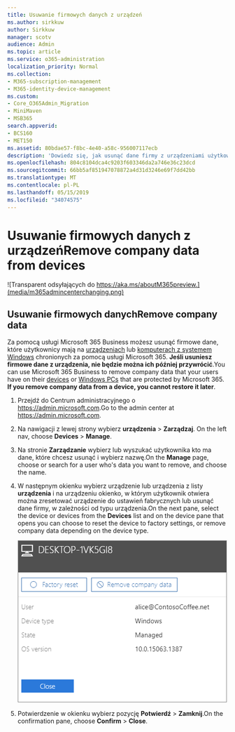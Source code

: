 ```yaml
---
title: Usuwanie firmowych danych z urządzeń
ms.author: sirkkuw
author: Sirkkuw
manager: scotv
audience: Admin
ms.topic: article
ms.service: o365-administration
localization_priority: Normal
ms.collection:
- M365-subscription-management
- M365-identity-device-management
ms.custom:
- Core_O365Admin_Migration
- MiniMaven
- MSB365
search.appverid:
- BCS160
- MET150
ms.assetid: 80bdae57-f8bc-4e40-a58c-956007117ecb
description: 'Dowiedz się, jak usunąć dane firmy z urządzeniami użytkowników lub komputery z systemem Windows za pomocą Microsoft 365 Business. '
ms.openlocfilehash: 804c8104dca4c9203f603346da2a746e36c23dcd
ms.sourcegitcommit: 66bb5af851947078872a4d31d3246e69f7dd42bb
ms.translationtype: MT
ms.contentlocale: pl-PL
ms.lasthandoff: 05/15/2019
ms.locfileid: "34074575"
---
```

# <a name="remove-company-data-from-devices"></a><span data-ttu-id="6adde-103">Usuwanie firmowych danych z urządzeń</span><span class="sxs-lookup"><span data-stu-id="6adde-103">Remove company data from devices</span></span>

![Transparent odsyłających do https://aka.ms/aboutM365preview.](media/m365admincenterchanging.png)

## <a name="remove-company-data"></a><span data-ttu-id="6adde-105">Usuwanie firmowych danych</span><span class="sxs-lookup"><span data-stu-id="6adde-105">Remove company data</span></span>

<span data-ttu-id="6adde-p101">Za pomocą usługi Microsoft 365 Business możesz usunąć firmowe dane, które użytkownicy mają na [urządzeniach](app-protection-settings-for-android-and-ios.md) lub [komputerach z systemem Windows](protection-settings-for-windows-10-devices.md) chronionych za pomocą usługi Microsoft 365. **Jeśli usuniesz firmowe dane z urządzenia, nie będzie można ich później przywrócić**.</span><span class="sxs-lookup"><span data-stu-id="6adde-p101">You can use Microsoft 365 Business to remove company data that your users have on their [devices](app-protection-settings-for-android-and-ios.md) or [Windows PCs](protection-settings-for-windows-10-devices.md) that are protected by Microsoft 365. **If you remove company data from a device, you cannot restore it later**.</span></span> 
  
1. <span data-ttu-id="6adde-108">Przejdź do Centrum administracyjnego o <a href="https://go.microsoft.com/fwlink/p/?linkid=837890" target="_blank">https://admin.microsoft.com</a>.</span><span class="sxs-lookup"><span data-stu-id="6adde-108">Go to the admin center at <a href="https://go.microsoft.com/fwlink/p/?linkid=837890" target="_blank">https://admin.microsoft.com</a>.</span></span>
    
2. <span data-ttu-id="6adde-109">Na nawigacji z lewej strony wybierz **urządzenia** \> **Zarządzaj**.  </span><span class="sxs-lookup"><span data-stu-id="6adde-109">On the left nav, choose **Devices**  \> **Manage**.</span></span>
  
3. <span data-ttu-id="6adde-110">Na stronie **Zarządzanie** wybierz lub wyszukać użytkownika kto ma dane, które chcesz usunąć i wybierz nazwę.</span><span class="sxs-lookup"><span data-stu-id="6adde-110">On the **Manage** page, choose or search for a user who's data you want to remove, and choose the name.</span></span> 
    
4. <span data-ttu-id="6adde-111">W następnym okienku wybierz urządzenie lub urządzenia z listy **urządzenia** i na urządzeniu okienko, w którym użytkownik otwiera można zresetować urządzenie do ustawień fabrycznych lub usunąć dane firmy, w zależności od typu urządzenia.</span><span class="sxs-lookup"><span data-stu-id="6adde-111">On the next pane, select the device or devices from the **Devices** list and on the device pane that opens you can choose to reset the device to factory settings, or remove company data depending on the device type.</span></span> 
    
    ![On the remove comapany data pane, select the device from which you want to remove the data.](media/resetorremove.png)
  
5. <span data-ttu-id="6adde-113">Potwierdzenie w okienku wybierz pozycję **Potwierdź** \> **Zamknij**.</span><span class="sxs-lookup"><span data-stu-id="6adde-113">On the confirmation pane, choose **Confirm** \> **Close**.</span></span>
    


